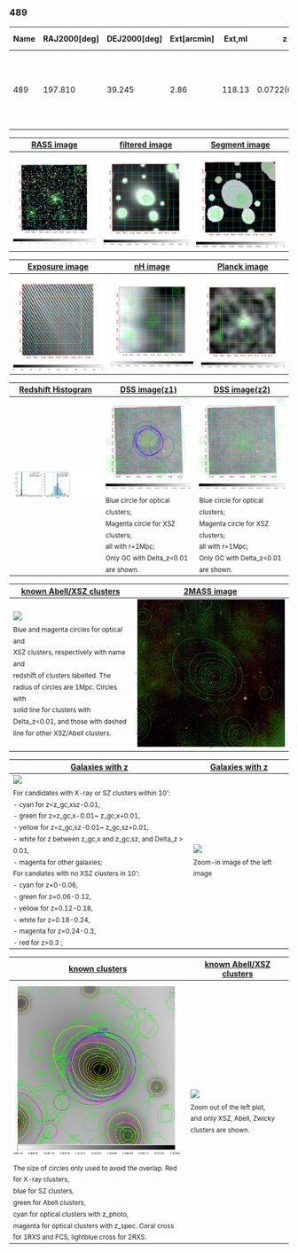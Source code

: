 <div STYLE="page-break-after: always;"></div>

### 489

|Name|RAJ2000[deg]|DEJ2000[deg] |Ext[arcmin]| Ext,ml | z | z_src| C|GC(XSZ,Delta_z<0.01)| GC(OPT,Delta_z<0.01)|GC| R_sig[arcmin] | R500[arcmin] | R500[Mpc]| CRsig[c/s] | CR500[c/s] |L500[1E44 erg/s]|F500[1E-12 erg/s/cm^2]| M500[1E14 Msun]|Tx[keV]|Cnt_sig|Beta|Rc[arcmin]|Comment|Alias|
|---|---|---|---|---|---|------|---|--------|---------|----------|---|---|---|---|---|---|---|---|---|---|---|---|---|---|
|489| 197.810| 39.245| 2.86| 118.13| 0.0722(0.005)| z1, z_xsz| B| F20, L03, MCXC, PSZ2, SPI, Tar| A, N, RM, W| A, C, F20, L03, MCXC, N, PSZ2, SPI, Tar, W| 25.194| 10.735| 0.886| 0.403(0.054)| 0.368(0.049)| 0.915(0.091)| 7.190(0.712)| 2.12(0.11)| 3.48(0.11)| 227.9| 0.591(-0.031+0.037)| 4.031(-0.504+0.580)| -| k361|

|[RASS image](../image/489/489_img.pdf)|[filtered image](../image/489/489_fil.pdf)|[Segment image](../image/489/489_seg.pdf)|
|-------------------|--------------------|-------------------|
| <img src="../image/489/489_img.png" width="300">  | <img src="../image/489/489_fil.png" width="300">   | <img src="../image/489/489_seg.png" width="300">  |

|[Exposure image](../image/489/489_mex.pdf)| [nH image](../image/489/489_nh.pdf)| [Planck image](../image/489/489_p.pdf)|
|-------------------|--------------------|-------------------|
|<img src="../image/489/489_mex.png" width="300">   | <img src="../image/489/489_nh.png" width="300">    | <img src="../image/489/489_p.png" width="300"> |

|[Redshift Histogram](../image/489/489_zg.pdf) | [DSS image(z1)](../image/489/489_dss_z1.pdf)      |  [DSS image(z2)](../image/489/489_dss_z2.pdf)    |
|-------------------|--------------------|-------------------|
|<img src="../image/489/489_zg.png" width="300"> |<img src="../image/489/489_dss_z1.png" width="300"> <sub><br>Blue circle for optical clusters; <br>Magenta circle for XSZ clusters; <br>all with r=1Mpc; <br>Only GC with Delta_z<0.01 are shown. </sub>| <img src="../image/489/489_dss_z2.png" width="300"><sub><br>Blue circle for optical clusters; <br>Magenta circle for XSZ clusters; <br>all with r=1Mpc; <br>Only GC with Delta_z<0.01 are shown. </sub> |

|[known Abell/XSZ clusters](../image/489/489_m.pdf) | [2MASS image](../image/489/489_2mass.pdf)      |
|-------------------|-------------------|
|<img src=../image/489/489_m.png width="300"> <br><sub>Blue and magenta circles for optical and <br>XSZ clusters, respectively with name and <br>redshift of clusters labelled. The <br>radius of circles are 1Mpc. Circles with <br>solid line for clusters with <br>Delta_z<0.01, and those with dashed <br>line for other XSZ/Abell clusters.        </sub>|<img src="../image/489/489_2mass.png" width="300">  |

|[Galaxies with z](../image/489/489_opt_ned.pdf) |[Galaxies with z](../image/489/489_opt_ned_zoom.pdf) |
|-------------------|-------------------|
| <img src=../image/489/489_opt_ned.png width="300"> <br><sub> For candidates with X-ray or SZ clusters within 10': <br> - cyan for z<z_gc,xsz-0.01, <br> - green for z=z_gc,x-0.01~ z_gc,x+0.01, <br> - yellow for z=z_gc,sz-0.01~ z_gc,sz+0.01, <br> - white for z between z_gc,x and z_gc,sz, and Delta_z > 0.01, <br> - magenta for other galaxies; <br>For candiates with no XSZ clusters in 10': <br> - cyan for z=0-0.06, <br> - green for z=0.06-0.12, <br> - yellow for z=0.12-0.18, <br> - white for z=0.18-0.24, <br> - magenta for z=0.24-0.3, <br> - red for z>0.3 ;  </sub>|<img src=../image/489/489_opt_ned_zoom.png width="300">  <br><sub> Zoom-in image of the left image</sub>|

|[known clusters](../image/489/489_gc.pdf) |[known Abell/XSZ clusters](../image/489/489_gc_large.pdf) |
|-------------------|-------------------|
| <img src=../image/489/489_gc.png width="300"> <br><sub> The size of circles only used to avoid the overlap. Red for X-ray clusters, <br> blue for SZ clusters, <br> green for Abell clusters, <br> cyan for optical clusters with z_photo, <br> magenta for optical clusters with z_spec. Coral cross for 1RXS and FCS, lightblue cross for 2RXS. </sub>|<img src=../image/489/489_gc_large.png width="300"> <br><sub> Zoom out of the left plot, <br> and only XSZ, Abell, Zwicky clusters are shown. </sub> |



